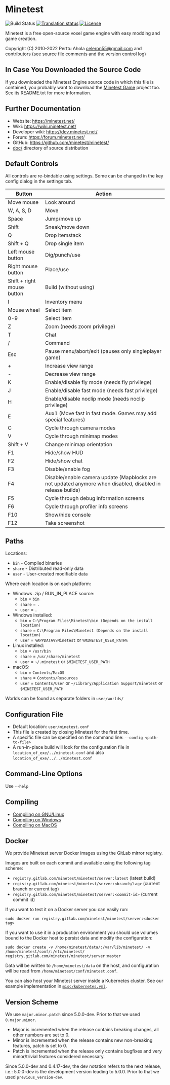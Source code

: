 # Minetest

![Build Status](https://github.com/minetest/minetest/workflows/build/badge.svg)
[![Translation status](https://hosted.weblate.org/widgets/minetest/-/svg-badge.svg)](https://hosted.weblate.org/engage/minetest/?utm_source=widget)
[![License](https://img.shields.io/badge/license-LGPLv2.1%2B-blue.svg)](https://www.gnu.org/licenses/old-licenses/lgpl-2.1.en.html)

Minetest is a free open-source voxel game engine with easy modding and game creation.

Copyright (C) 2010-2022 Perttu Ahola <celeron55@gmail.com>
and contributors (see source file comments and the version control log)

## In Case You Downloaded the Source Code

If you downloaded the Minetest Engine source code in which this file is
contained, you probably want to download the [Minetest Game](https://github.com/minetest/minetest_game/)
project too. See its README.txt for more information.

## Further Documentation
* Website: https://minetest.net/
* Wiki: https://wiki.minetest.net/
* Developer wiki: https://dev.minetest.net/
* Forum: https://forum.minetest.net/
* GitHub: https://github.com/minetest/minetest/
* [doc/](doc/) directory of source distribution

## Default Controls

All controls are re-bindable using settings.
Some can be changed in the key config dialog in the settings tab.

| Button                        | Action                                                         |
|-------------------------------|----------------------------------------------------------------|
| Move mouse                    | Look around                                                    |
| W, A, S, D                    | Move                                                           |
| Space                         | Jump/move up                                                   |
| Shift                         | Sneak/move down                                                |
| Q                             | Drop itemstack                                                 |
| Shift + Q                     | Drop single item                                               |
| Left mouse button             | Dig/punch/use                                                  |
| Right mouse button            | Place/use                                                      |
| Shift + right mouse button    | Build (without using)                                          |
| I                             | Inventory menu                                                 |
| Mouse wheel                   | Select item                                                    |
| 0-9                           | Select item                                                    |
| Z                             | Zoom (needs zoom privilege)                                    |
| T                             | Chat                                                           |
| /                             | Command                                                        |
| Esc                           | Pause menu/abort/exit (pauses only singleplayer game)          |
| +                             | Increase view range                                            |
| -                             | Decrease view range                                            |
| K                             | Enable/disable fly mode (needs fly privilege)                  |
| J                             | Enable/disable fast mode (needs fast privilege)                |
| H                             | Enable/disable noclip mode (needs noclip privilege)            |
| E                             | Aux1 (Move fast in fast mode. Games may add special features)  |
| C                             | Cycle through camera modes                                     |
| V                             | Cycle through minimap modes                                    |
| Shift + V                     | Change minimap orientation                                     |
| F1                            | Hide/show HUD                                                  |
| F2                            | Hide/show chat                                                 |
| F3                            | Disable/enable fog                                             |
| F4                            | Disable/enable camera update (Mapblocks are not updated anymore when disabled, disabled in release builds)  |
| F5                            | Cycle through debug information screens                        |
| F6                            | Cycle through profiler info screens                            |
| F10                           | Show/hide console                                              |
| F12                           | Take screenshot                                                |

## Paths

Locations:

* `bin`   - Compiled binaries
* `share` - Distributed read-only data
* `user`  - User-created modifiable data

Where each location is on each platform:

* Windows .zip / RUN_IN_PLACE source:
    * `bin`   = `bin`
    * `share` = `.`
    * `user`  = `.`
* Windows installed:
    * `bin`   = `C:\Program Files\Minetest\bin (Depends on the install location)`
    * `share` = `C:\Program Files\Minetest (Depends on the install location)`
    * `user`  = `%APPDATA%\Minetest` or `%MINETEST_USER_PATH%`
* Linux installed:
    * `bin`   = `/usr/bin`
    * `share` = `/usr/share/minetest`
    * `user`  = `~/.minetest` or `$MINETEST_USER_PATH`
* macOS:
    * `bin`   = `Contents/MacOS`
    * `share` = `Contents/Resources`
    * `user`  = `Contents/User` or `~/Library/Application Support/minetest` or `$MINETEST_USER_PATH`

Worlds can be found as separate folders in `user/worlds/`

## Configuration File

* Default location: `user/minetest.conf`
* This file is created by closing Minetest for the first time.
* A specific file can be specified on the command line: `--config <path-to-file>`
* A run-in-place build will look for the configuration file in
  `location_of_exe/../minetest.conf` and also `location_of_exe/../../minetest.conf`

## Command-Line Options

Use `--help`

## Compiling

* [Compiling on GNU/Linux](doc/compiling/linux.md)
* [Compiling on Windows](doc/compiling/windows.md)
* [Compiling on MacOS](doc/compiling/macos.md)

## Docker

We provide Minetest server Docker images using the GitLab mirror registry.

Images are built on each commit and available using the following tag scheme:

* `registry.gitlab.com/minetest/minetest/server:latest` (latest build)
* `registry.gitlab.com/minetest/minetest/server:<branch/tag>` (current branch or current tag)
* `registry.gitlab.com/minetest/minetest/server:<commit-id>` (current commit id)

If you want to test it on a Docker server you can easily run:

    sudo docker run registry.gitlab.com/minetest/minetest/server:<docker tag>

If you want to use it in a production environment you should use volumes bound to the Docker host
to persist data and modify the configuration:

    sudo docker create -v /home/minetest/data/:/var/lib/minetest/ -v /home/minetest/conf/:/etc/minetest/ registry.gitlab.com/minetest/minetest/server:master

Data will be written to `/home/minetest/data` on the host, and configuration will be read from `/home/minetest/conf/minetest.conf`.

You can also host your Minetest server inside a Kubernetes cluster. See our example implementation in [`misc/kubernetes.yml`](misc/kubernetes.yml).

## Version Scheme

We use `major.minor.patch` since 5.0.0-dev. Prior to that we used `0.major.minor`.

* Major is incremented when the release contains breaking changes, all other
  numbers are set to 0.
* Minor is incremented when the release contains new non-breaking features,
  patch is set to 0.
* Patch is incremented when the release only contains bugfixes and very
  minor/trivial features considered necessary.

Since 5.0.0-dev and 0.4.17-dev, the dev notation refers to the next release,
i.e.: 5.0.0-dev is the development version leading to 5.0.0.
Prior to that we used `previous_version-dev`.
